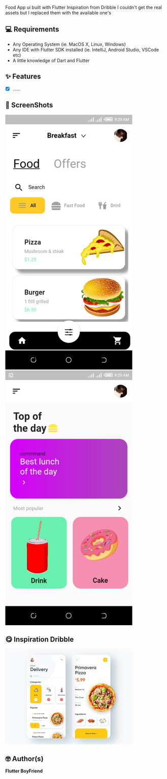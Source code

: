 Food App ui built with Flutter 
Inspiration from Dribble
I couldn't get the real assets but I replaced them with the available one's 

## 💻 Requirements

- Any Operating System (ie. MacOS X, Linux, Windows)
- Any IDE with Flutter SDK installed (ie. IntelliJ, Android Studio, VSCode etc)
- A little knowledge of Dart and Flutter


## ✨ Features
- [x] ......


## 📸 ScreenShots

<!-- <img src="ss/mockup.png"/> -->

<img src="ss/ss1.png" width="400">
<img src="ss/ss2.png" width="400">

## 😋 Inspiration Dribble 
<img src="ss/realPicture.jpg" width="400">

## 🤓 Author(s)

**Flutter BoyFriend**
